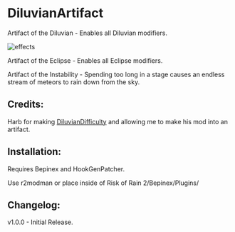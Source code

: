 # DiluvianArtifact

Artifact of the Diluvian - Enables all Diluvian modifiers.

![effects](https://i.imgur.com/YE3KlYn.png)

Artifact of the Eclipse - Enables all Eclipse modifiers.

Artifact of the Instability - Spending too long in a stage causes an endless stream of meteors to rain down from the sky.

## Credits:

Harb for making [DiluvianDifficulty](https://thunderstore.io/package/Harb/DiluvianDifficulty/) and allowing me to make his mod into an artifact.

## Installation:

Requires Bepinex and HookGenPatcher.

Use r2modman or place inside of Risk of Rain 2/Bepinex/Plugins/

## Changelog:

v1.0.0 - Initial Release.